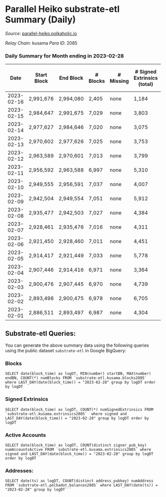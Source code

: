 # Parallel Heiko substrate-etl Summary (Daily)

_Source_: [parallel-heiko.polkaholic.io](https://parallel-heiko.polkaholic.io)

*Relay Chain*: kusama
*Para ID*: 2085



### Daily Summary for Month ending in 2023-02-28


| Date | Start Block | End Block | # Blocks | # Missing | # Signed Extrinsics (total) | # Active Accounts | # Addresses with Balances | # Events | # Transfers | # XCM Transfers In | # XCM Transfers Out |
| ---- | ----------- | --------- | -------- | --------- | --------------------------- | ----------------- | ------------------------- | -------- | ----------- | ------------------ | ------------------- |
| 2023-02-16 | 2,991,676 | 2,994,080 | 2,405 | none  | 1,184 | 32 |  | 11,092 | 77  |   |   |
| 2023-02-15 | 2,984,647 | 2,991,675 | 7,029 | none  | 3,803 | 72 | 24,276 | 35,012 | 539  |   |   |
| 2023-02-14 | 2,977,627 | 2,984,646 | 7,020 | none  | 3,075 | 69 |  | 31,074 | 434  |   |   |
| 2023-02-13 | 2,970,602 | 2,977,626 | 7,025 | none  | 3,753 | 79 |  | 35,803 | 845  |   |   |
| 2023-02-12 | 2,963,589 | 2,970,601 | 7,013 | none  | 3,799 | 83 | 24,265 | 34,862 | 481  | 35 ($6,388.83) | 16 ($1,947.35) |
| 2023-02-11 | 2,956,592 | 2,963,588 | 6,997 | none  | 5,310 | 79 | 24,264 | 42,677 | 450  | 33 ($22,686.65) | 44 ($13,643.68) |
| 2023-02-10 | 2,949,555 | 2,956,591 | 7,037 | none  | 4,007 | 97 | 24,263 | 37,015 | 855  | 66 ($12,076.26) | 78 ($13,543.01) |
| 2023-02-09 | 2,942,504 | 2,949,554 | 7,051 | none  | 5,912 | 99 | 24,258 | 46,565 | 788  |   |   |
| 2023-02-08 | 2,935,477 | 2,942,503 | 7,027 | none  | 4,384 | 96 | 24,253 | 38,415 | 558  |   |   |
| 2023-02-07 | 2,928,461 | 2,935,476 | 7,016 | none  | 4,311 | 88 | 24,250 | 38,710 | 892  |   |   |
| 2023-02-06 | 2,921,450 | 2,928,460 | 7,011 | none  | 4,451 | 99 | 24,244 | 39,395 | 752  |   |   |
| 2023-02-05 | 2,914,417 | 2,921,449 | 7,033 | none  | 5,778 | 98 | 24,240 | 45,771 | 641  |   |   |
| 2023-02-04 | 2,907,446 | 2,914,416 | 6,971 | none  | 3,364 | 103 | 24,229 | 33,835 | 773  | 53 ($12,240.53) | 65 ($59,527.00) |
| 2023-02-03 | 2,900,476 | 2,907,445 | 6,970 | none  | 4,739 | 126 | 24,226 | 42,106 | 1,178  | 105 ($27,758.89) | 111 ($85,311.57) |
| 2023-02-02 | 2,893,498 | 2,900,475 | 6,978 | none  | 6,705 | 134 | 24,221 | 53,000 | 1,654  | 96 ($35,084.73) | 119 ($84,556.86) |
| 2023-02-01 | 2,886,511 | 2,893,497 | 6,987 | none  | 4,304 | 121 | 24,220 | 39,421 | 1,027  | 72 ($41,004.29) | 85 ($40,592.09) |

## Substrate-etl Queries:
You can generate the above summary data using the following queries using the public dataset `substrate-etl` in Google BigQuery:


### Blocks
```
SELECT date(block_time) as logDT, MIN(number) startBN, MAX(number) endBN, COUNT(*) numBlocks FROM `substrate-etl.kusama.blocks2085`  where LAST_DAY(date(block_time)) = "2023-02-28" group by logDT order by logDT
```


### Signed Extrinsics
```
SELECT date(block_time) as logDT, COUNT(*) numSignedExtrinsics FROM `substrate-etl.kusama.extrinsics2085`  where signed and LAST_DAY(date(block_time)) = "2023-02-28" group by logDT order by logDT
```


### Active Accounts
```
SELECT date(block_time) as logDT, COUNT(distinct signer_pub_key) numAccountsActive FROM `substrate-etl.kusama.extrinsics2085` where signed and LAST_DAY(date(block_time)) = "2023-02-28" group by logDT order by logDT
```


### Addresses:
```
SELECT date(ts) as logDT, COUNT(distinct address_pubkey) numAddress FROM `substrate-etl.polkadot.balances2085` where LAST_DAY(date(ts)) = "2023-02-28" group by logDT```

